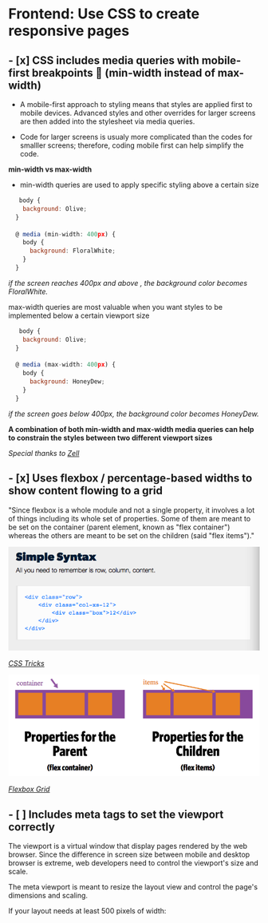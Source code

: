 # Frontend: Use CSS to create responsive pages

## - [x] CSS includes media queries with mobile-first breakpoints 📲 (min-width instead of max-width)

* A mobile-first approach to styling means that styles are applied first to mobile devices. Advanced styles and other overrides for larger screens are then added into the stylesheet via media queries.

* Code for larger screens is usualy more complicated than the codes for smalller screens; therefore, coding mobile first can help simplify the code.

**min-width vs max-width**

* min-width queries are used to apply specific styling above a certain size

```js if:
   body {
    background: Olive;
  }

  @ media (min-width: 400px) {
    body {
      background: FloralWhite;
    }
  }
  ```

*if the screen reaches 400px and above , the background color becomes FloralWhite.*

max-width queries are most valuable when you want styles to be implemented below a certain viewport size

```js if:
   body {
    background: Olive;
  }

  @ media (max-width: 400px) {
    body {
      background: HoneyDew;
    }
  }
```

*if the screen goes below 400px, the background color becomes HoneyDew.*

 **A combination of both min-width and max-width media queries can help to constrain the styles between two different viewport sizes**

*Special thanks to [Zell](https://zellwk.com/blog/how-to-write-mobile-first-css/)*

## - [x] Uses flexbox / percentage-based widths to show content flowing to a grid

"Since flexbox is a whole module and not a single property, it involves a lot of things including its whole set of properties. Some of them are meant to be set on the container (parent element, known as "flex container") whereas the others are meant to be set on the children (said "flex items")."

![property relationships](images/flexbox-syntax.png)

*[CSS Tricks](https://css-tricks.com/snippets/css/a-guide-to-flexbox/)*

![flexbox syntax](images/properties-parents.children.png)

*[Flexbox Grid](http://flexboxgrid.com/)*

## - [ ] Includes meta tags to set the viewport correctly

The viewport is a virtual window that display pages rendered by the web browser. Since the difference in screen size between mobile and desktop browser is extreme, web developers need to control the viewport's size and scale.

The meta viewport is meant to resize the layout view and control the page's dimensions and scaling.

If your layout needs at least 500 pixels of width:
```js <meta name="viewport" content="width=500, initial-scale=1">
```
